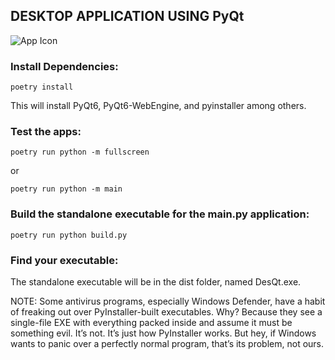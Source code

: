 ## DESKTOP APPLICATION USING PyQt
![App Icon](app_icon.ico)

### Install Dependencies:
`poetry install`

This will install PyQt6, PyQt6-WebEngine, and pyinstaller among others.

### Test the apps:

`poetry run python -m fullscreen`

or 

`poetry run python -m main`

### Build the standalone executable for the main.py application:
`poetry run python build.py`

### Find your executable:
The standalone executable will be in the dist folder, named DesQt.exe.

NOTE:
Some antivirus programs, especially Windows Defender, have a habit of freaking out over PyInstaller-built executables. Why? Because they see a single-file EXE with everything packed inside and assume it must be something evil. It’s not. It’s just how PyInstaller works. But hey, if Windows wants to panic over a perfectly normal program, that’s its problem, not ours.